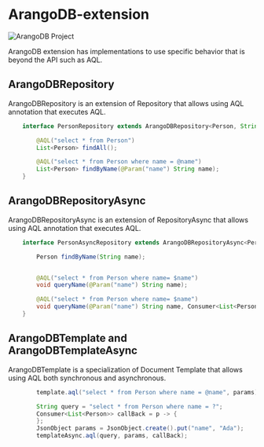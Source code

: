 # ArangoDB-extension

![ArangoDB Project](https://github.com/JNOSQL/jnosql-site/blob/master/assets/img/logos/arangodb.png)


ArangoDB extension has implementations to use specific behavior that is beyond the API such as AQL.

## ArangoDBRepository

ArangoDBRepository is an extension of Repository that allows using AQL annotation that executes AQL.


```java
    interface PersonRepository extends ArangoDBRepository<Person, String> {

        @AQL("select * from Person")
        List<Person> findAll();

        @AQL("select * from Person where name = @name")
        List<Person> findByName(@Param("name") String name);
    }
```

## ArangoDBRepositoryAsync

ArangoDBRepositoryAsync is an extension of RepositoryAsync that allows using AQL annotation that executes AQL.


```java
    interface PersonAsyncRepository extends ArangoDBRepositoryAsync<Person, String> {

        Person findByName(String name);


        @AQL("select * from Person where name= $name")
        void queryName(@Param("name") String name);

        @AQL("select * from Person where name= $name")
        void queryName(@Param("name") String name, Consumer<List<Person>> callBack);
    }
```


## ArangoDBTemplate and ArangoDBTemplateAsync

ArangoDBTemplate is a specialization of Document Template that allows using AQL both synchronous and asynchronous.

```java
        template.aql("select * from Person where name = @name", params);

        String query = "select * from Person where name = ?";
        Consumer<List<Person>> callBack = p -> {
        };
        JsonObject params = JsonObject.create().put("name", "Ada");
        templateAsync.aql(query, params, callBack);

```
